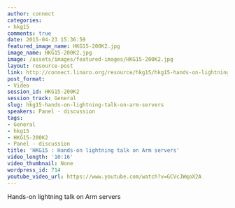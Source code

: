 ```yaml
---
author: connect
categories:
- hkg15
comments: true
date: 2015-04-23 15:36:59
featured_image_name: HKG15-200K2.jpg
image_name: HKG15-200K2.jpg
image: /assets/images/featured-images/HKG15-200K2.jpg
layout: resource-post
link: http://connect.linaro.org/resource/hkg15/hkg15-hands-on-lightning-talk-on-arm-servers/
post_format:
- Video
session_id: HKG15-200K2
session_track: General
slug: hkg15-hands-on-lightning-talk-on-arm-servers
speakers: Panel - discussion
tags:
- General
- hkg15
- HKG15-200K2
- Panel - discussion
title: 'HKG15 : Hands-on lightning talk on Arm servers'
video_length: '10:16'
video_thumbnail: None
wordpress_id: 714
youtube_video_url: https://www.youtube.com/watch?v=GCVcJWqoX2A
---
```


Hands-on lightning talk on Arm servers
